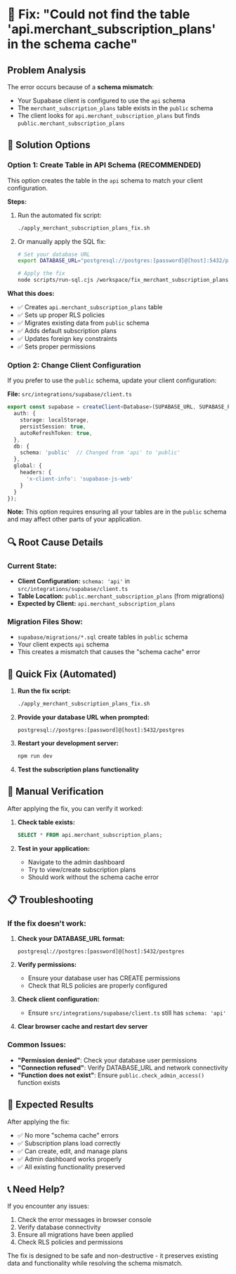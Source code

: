 # 🚨 Fix: "Could not find the table 'api.merchant_subscription_plans' in the schema cache"

## Problem Analysis

The error occurs because of a **schema mismatch**:
- Your Supabase client is configured to use the `api` schema
- The `merchant_subscription_plans` table exists in the `public` schema
- The client looks for `api.merchant_subscription_plans` but finds `public.merchant_subscription_plans`

## 🎯 Solution Options

### Option 1: Create Table in API Schema (RECOMMENDED)

This option creates the table in the `api` schema to match your client configuration.

**Steps:**
1. Run the automated fix script:
   ```bash
   ./apply_merchant_subscription_plans_fix.sh
   ```

2. Or manually apply the SQL fix:
   ```bash
   # Set your database URL
   export DATABASE_URL="postgresql://postgres:[password]@[host]:5432/postgres"
   
   # Apply the fix
   node scripts/run-sql.cjs /workspace/fix_merchant_subscription_plans_schema.sql
   ```

**What this does:**
- ✅ Creates `api.merchant_subscription_plans` table
- ✅ Sets up proper RLS policies
- ✅ Migrates existing data from `public` schema
- ✅ Adds default subscription plans
- ✅ Updates foreign key constraints
- ✅ Sets proper permissions

### Option 2: Change Client Configuration

If you prefer to use the `public` schema, update your client configuration:

**File:** `src/integrations/supabase/client.ts`
```typescript
export const supabase = createClient<Database>(SUPABASE_URL, SUPABASE_PUBLISHABLE_KEY, {
  auth: {
    storage: localStorage,
    persistSession: true,
    autoRefreshToken: true,
  },
  db: {
    schema: 'public'  // Changed from 'api' to 'public'
  },
  global: {
    headers: {
      'x-client-info': 'supabase-js-web'
    }
  }
});
```

**Note:** This option requires ensuring all your tables are in the `public` schema and may affect other parts of your application.

## 🔍 Root Cause Details

### Current State:
- **Client Configuration:** `schema: 'api'` in `src/integrations/supabase/client.ts`
- **Table Location:** `public.merchant_subscription_plans` (from migrations)
- **Expected by Client:** `api.merchant_subscription_plans`

### Migration Files Show:
- `supabase/migrations/*.sql` create tables in `public` schema
- Your client expects `api` schema
- This creates a mismatch that causes the "schema cache" error

## 🚀 Quick Fix (Automated)

1. **Run the fix script:**
   ```bash
   ./apply_merchant_subscription_plans_fix.sh
   ```

2. **Provide your database URL when prompted:**
   ```
   postgresql://postgres:[password]@[host]:5432/postgres
   ```

3. **Restart your development server:**
   ```bash
   npm run dev
   ```

4. **Test the subscription plans functionality**

## 🧪 Manual Verification

After applying the fix, you can verify it worked:

1. **Check table exists:**
   ```sql
   SELECT * FROM api.merchant_subscription_plans;
   ```

2. **Test in your application:**
   - Navigate to the admin dashboard
   - Try to view/create subscription plans
   - Should work without the schema cache error

## 📋 Troubleshooting

### If the fix doesn't work:

1. **Check your DATABASE_URL format:**
   ```
   postgresql://postgres:[password]@[host]:5432/postgres
   ```

2. **Verify permissions:**
   - Ensure your database user has CREATE permissions
   - Check that RLS policies are properly configured

3. **Check client configuration:**
   - Ensure `src/integrations/supabase/client.ts` still has `schema: 'api'`

4. **Clear browser cache and restart dev server**

### Common Issues:

- **"Permission denied"**: Check your database user permissions
- **"Connection refused"**: Verify DATABASE_URL and network connectivity
- **"Function does not exist"**: Ensure `public.check_admin_access()` function exists

## 🎉 Expected Results

After applying the fix:
- ✅ No more "schema cache" errors
- ✅ Subscription plans load correctly
- ✅ Can create, edit, and manage plans
- ✅ Admin dashboard works properly
- ✅ All existing functionality preserved

## 📞 Need Help?

If you encounter any issues:
1. Check the error messages in browser console
2. Verify database connectivity
3. Ensure all migrations have been applied
4. Check RLS policies and permissions

The fix is designed to be safe and non-destructive - it preserves existing data and functionality while resolving the schema mismatch.